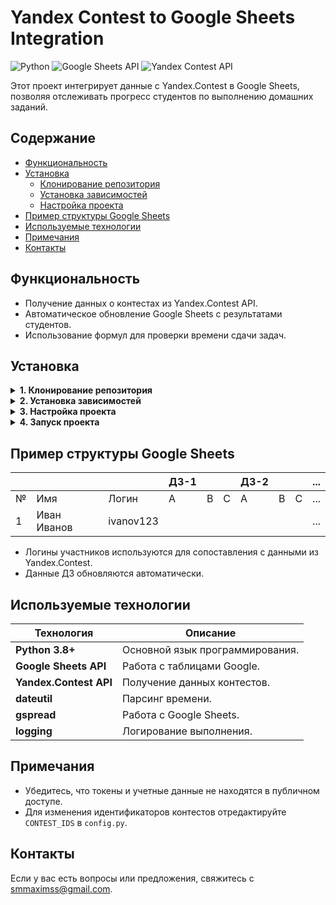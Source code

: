 # Yandex Contest to Google Sheets Integration

![Python](https://img.shields.io/badge/Python-3.8%2B-blue)
![Google Sheets API](https://img.shields.io/badge/API-Google%20Sheets-green)
![Yandex Contest API](https://img.shields.io/badge/API-Yandex%20Contest-orange)

Этот проект интегрирует данные с Yandex.Contest в Google Sheets, позволяя отслеживать прогресс студентов по выполнению домашних заданий.

## Содержание
- [Функциональность](#функциональность)
- [Установка](#установка)
  - [Клонирование репозитория](#1-клонирование-репозитория)
  - [Установка зависимостей](#2-установка-зависимостей)
  - [Настройка проекта](#3-настройка-проекта)
- [Пример структуры Google Sheets](#пример-структуры-google-sheets)
- [Используемые технологии](#используемые-технологии)
- [Примечания](#примечания)
- [Контакты](#контакты)

## Функциональность

- Получение данных о контестах из Yandex.Contest API.
- Автоматическое обновление Google Sheets с результатами студентов.
- Использование формул для проверки времени сдачи задач.

## Установка

<details>
<summary><b>1. Клонирование репозитория</b></summary>

```bash
git clone https://github.com/your-repository.git
cd your-repository
```

</details>

<details>
<summary><b>2. Установка зависимостей</b></summary>

Создайте виртуальное окружение и установите необходимые библиотеки:

```bash
python3 -m venv venv
source venv/bin/activate  # Для Windows: venv\Scripts\activate
pip install -r requirements.txt
```

</details>

<details>
<summary><b>3. Настройка проекта</b></summary>

### 3.1. Google Sheets API
1. Перейдите в [Google Cloud Console](https://console.cloud.google.com/).
2. Создайте новый проект или выберите существующий.
3. Включите **Google Sheets API**:
   - Перейдите в раздел **APIs & Services** → **Library**.
   - Найдите **Google Sheets API** и нажмите **Enable**.
4. Создайте учетные данные для сервисного аккаунта:
   - Перейдите в раздел **APIs & Services** → **Credentials**.
   - Нажмите **Create Credentials** → **Service Account**.
   - Заполните форму и нажмите **Create**.
5. Создайте JSON-ключ для сервисного аккаунта:
   - Перейдите в раздел **Keys** учетной записи сервисного аккаунта.
   - Нажмите **Add Key** → **Create New Key** и выберите **JSON**.
   - Сохраните файл `service_account.json` в корневую папку проекта.
6. Поделитесь таблицей Google Sheets с сервисным аккаунтом:
   - Откройте таблицу в Google Sheets.
   - Нажмите **Share** (Поделиться).
   - Введите email-адрес сервисного аккаунта и предоставьте права редактора.

### 3.2. Yandex.Contest API
1. Создайте приложение в Яндекс ID.
2. Укажите права доступа:
   - `contest:submit` для отправки решений.
   - `contest:manage` для управления контестами.
3. Получите `client_id` и OAuth-токен.

### 3.3. Настройка таблицы Google Sheets
1. Создайте Google Spreadsheet и укажите его ID в `SPREADSHEET_ID`.
2. Убедитесь, что сервисный аккаунт имеет доступ к таблице.

</details>

<details>
<summary><b>4. Запуск проекта</b></summary>

```bash
python main.py
```

</details>

## Пример структуры Google Sheets

|     |            |             |   ДЗ-1   |        |        |   ДЗ-2   |        |        | ... |
| --- | ---------- | ----------- | -------- | ------ | ------ | -------- | ------ | ------ | --- |
|  №  |    Имя     |    Логин    |     A    |    B   |    C   |    A     |    B   |    C   | ... |
|  1  | Иван Иванов|  ivanov123  |          |        |        |          |        |        | ... |

- Логины участников используются для сопоставления с данными из Yandex.Contest.
- Данные ДЗ обновляются автоматически.

## Используемые технологии

| Технология             | Описание                                |
|------------------------|-----------------------------------------|
| **Python 3.8+**        | Основной язык программирования.         |
| **Google Sheets API**  | Работа с таблицами Google.              |
| **Yandex.Contest API** | Получение данных контестов.             |
| **dateutil**           | Парсинг времени.                        |
| **gspread**            | Работа с Google Sheets.                 |
| **logging**            | Логирование выполнения.                 |

## Примечания

- Убедитесь, что токены и учетные данные не находятся в публичном доступе.
- Для изменения идентификаторов контестов отредактируйте `CONTEST_IDS` в `config.py`.

## Контакты

Если у вас есть вопросы или предложения, свяжитесь с [smmaximss@gmail.com](mailto:smmaximss@gmail.com).

